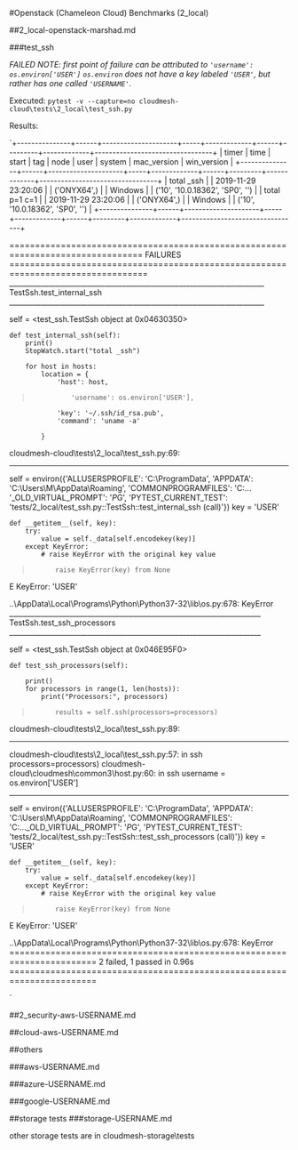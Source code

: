#Openstack (Chameleon Cloud) Benchmarks (2_local)

##2_local-openstack-marshad.md

###test_ssh

*FAILED*
*NOTE: first point of failure can be attributed to
`'username': os.environ['USER']`
`os.environ` does not have a key labeled `'USER'`, but rather has one called `'USERNAME'`.*

Executed:
`pytest -v --capture=no cloudmesh-cloud\tests\2_local\test_ssh.py`

Results:

`+---------------+------+---------------------+-----+-------------+------+---------+-------------+---------------------------------+
| timer         | time | start               | tag | node        | user | system  | mac_version | win_version                     |
+---------------+------+---------------------+-----+-------------+------+---------+-------------+---------------------------------+
| total _ssh    |      | 2019-11-29 23:20:06 |     | ('ONYX64',) |      | Windows |             | ('10', '10.0.18362', 'SP0', '') |
| total p=1 c=1 |      | 2019-11-29 23:20:06 |     | ('ONYX64',) |      | Windows |             | ('10', '10.0.18362', 'SP0', '') |
+---------------+------+---------------------+-----+-------------+------+---------+-------------+---------------------------------+

================================================================================ FAILURES =================================================================================
________________________________________________________________________ TestSsh.test_internal_ssh ________________________________________________________________________

self = <test_ssh.TestSsh object at 0x04630350>

    def test_internal_ssh(self):
        print()
        StopWatch.start("total _ssh")

        for host in hosts:
            location = {
                'host': host,
>               'username': os.environ['USER'],
                'key': '~/.ssh/id_rsa.pub',
                'command': 'uname -a'

            }

cloudmesh-cloud\tests\2_local\test_ssh.py:69:
_ _ _ _ _ _ _ _ _ _ _ _ _ _ _ _ _ _ _ _ _ _ _ _ _ _ _ _ _ _ _ _ _ _ _ _ _ _ _ _ _ _ _ _ _ _ _ _ _ _ _ _ _ _ _ _ _ _ _ _ _ _ _ _ _ _ _ _ _ _ _ _ _ _ _ _ _ _ _ _ _ _ _ _ _ _

self = environ({'ALLUSERSPROFILE': 'C:\\ProgramData', 'APPDATA': 'C:\\Users\\M\\AppData\\Roaming', 'COMMONPROGRAMFILES': 'C:\... '_OLD_VIRTUAL_PROMPT': '$P$G', 'PYTEST_CURRENT_TEST': 'tests/2_local/test_ssh.py::TestSsh::test_internal_ssh (call)'})
key = 'USER'

    def __getitem__(self, key):
        try:
            value = self._data[self.encodekey(key)]
        except KeyError:
            # raise KeyError with the original key value
>           raise KeyError(key) from None
E           KeyError: 'USER'

..\AppData\Local\Programs\Python\Python37-32\lib\os.py:678: KeyError
_______________________________________________________________________ TestSsh.test_ssh_processors _______________________________________________________________________

self = <test_ssh.TestSsh object at 0x046E95F0>

    def test_ssh_processors(self):

        print()
        for processors in range(1, len(hosts)):
            print("Processors:", processors)
>           results = self.ssh(processors=processors)

cloudmesh-cloud\tests\2_local\test_ssh.py:89:
_ _ _ _ _ _ _ _ _ _ _ _ _ _ _ _ _ _ _ _ _ _ _ _ _ _ _ _ _ _ _ _ _ _ _ _ _ _ _ _ _ _ _ _ _ _ _ _ _ _ _ _ _ _ _ _ _ _ _ _ _ _ _ _ _ _ _ _ _ _ _ _ _ _ _ _ _ _ _ _ _ _ _ _ _ _
cloudmesh-cloud\tests\2_local\test_ssh.py:57: in ssh
    processors=processors)
cloudmesh-cloud\cloudmesh\common3\host.py:60: in ssh
    username = os.environ['USER']
_ _ _ _ _ _ _ _ _ _ _ _ _ _ _ _ _ _ _ _ _ _ _ _ _ _ _ _ _ _ _ _ _ _ _ _ _ _ _ _ _ _ _ _ _ _ _ _ _ _ _ _ _ _ _ _ _ _ _ _ _ _ _ _ _ _ _ _ _ _ _ _ _ _ _ _ _ _ _ _ _ _ _ _ _ _

self = environ({'ALLUSERSPROFILE': 'C:\\ProgramData', 'APPDATA': 'C:\\Users\\M\\AppData\\Roaming', 'COMMONPROGRAMFILES': 'C:\..._OLD_VIRTUAL_PROMPT': '$P$G', 'PYTEST_CURRENT_TEST': 'tests/2_local/test_ssh.py::TestSsh::test_ssh_processors (call)'})
key = 'USER'

    def __getitem__(self, key):
        try:
            value = self._data[self.encodekey(key)]
        except KeyError:
            # raise KeyError with the original key value
>           raise KeyError(key) from None
E           KeyError: 'USER'

..\AppData\Local\Programs\Python\Python37-32\lib\os.py:678: KeyError
======================================================================= 2 failed, 1 passed in 0.96s =======================================================================

`


##2_security-aws-USERNAME.md

##cloud-aws-USERNAME.md

##others

###aws-USERNAME.md

###azure-USERNAME.md

###google-USERNAME.md

##storage tests
###storage-USERNAME.md

other storage tests are in cloudmesh-storage\tests
